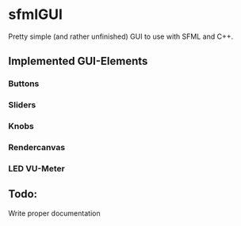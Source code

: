 # sfmlGUI

Pretty simple (and rather unfinished) GUI to use with SFML and C++.


## Implemented GUI-Elements
### Buttons
### Sliders
### Knobs
### Rendercanvas
### LED VU-Meter

## Todo:
Write proper documentation
